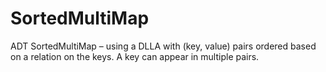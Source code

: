 # SortedMultiMap
ADT SortedMultiMap – using a DLLA with (key, value) pairs ordered based on a relation on the keys. A key can appear in multiple pairs.
